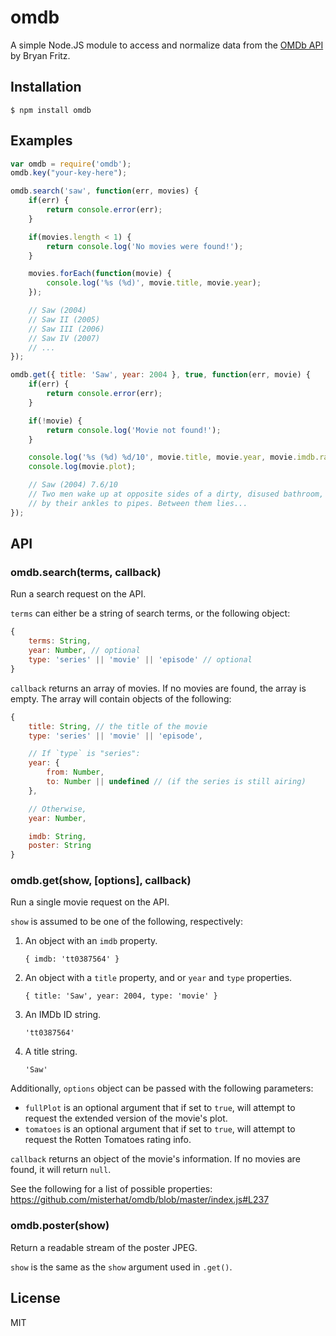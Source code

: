 # omdb
A simple Node.JS module to access and normalize data from the
[OMDb API](http://www.omdbapi.com/) by Bryan Fritz.

## Installation
    $ npm install omdb

## Examples

```javascript
var omdb = require('omdb');
omdb.key("your-key-here");

omdb.search('saw', function(err, movies) {
    if(err) {
        return console.error(err);
    }

    if(movies.length < 1) {
        return console.log('No movies were found!');
    }

    movies.forEach(function(movie) {
        console.log('%s (%d)', movie.title, movie.year);
    });

    // Saw (2004)
    // Saw II (2005)
    // Saw III (2006)
    // Saw IV (2007)
    // ...
});

omdb.get({ title: 'Saw', year: 2004 }, true, function(err, movie) {
    if(err) {
        return console.error(err);
    }

    if(!movie) {
        return console.log('Movie not found!');
    }

    console.log('%s (%d) %d/10', movie.title, movie.year, movie.imdb.rating);
    console.log(movie.plot);

    // Saw (2004) 7.6/10
    // Two men wake up at opposite sides of a dirty, disused bathroom, chained
    // by their ankles to pipes. Between them lies...
});
```

## API
### omdb.search(terms, callback)
Run a search request on the API.

`terms` can either be a string of search terms, or the following object:
```javascript
{
    terms: String,
    year: Number, // optional
    type: 'series' || 'movie' || 'episode' // optional
}
```

`callback` returns an array of movies. If no movies are found, the array
is empty. The array will contain objects of the following:
```javascript
{
    title: String, // the title of the movie
    type: 'series' || 'movie' || 'episode',

    // If `type` is "series":
    year: {
        from: Number,
        to: Number || undefined // (if the series is still airing)
    },

    // Otherwise,
    year: Number,

    imdb: String,
    poster: String
}
```

### omdb.get(show, [options], callback)
Run a single movie request on the API.

`show` is assumed to be one of the following, respectively:

1. An object with an `imdb` property.

    `{ imdb: 'tt0387564' }`
2. An object with a `title` property, and or `year` and `type` properties.

    `{ title: 'Saw', year: 2004, type: 'movie' }`
3. An IMDb ID string.

    `'tt0387564'`
4. A title string.

    `'Saw'`

Additionally, `options` object can be passed with the following parameters:
- `fullPlot` is an optional argument that if set to `true`, will attempt to request the extended version of the movie's plot.
- `tomatoes` is an optional argument that if set to `true`, will attempt to request the Rotten Tomatoes rating info.

`callback` returns an object of the movie's information. If no movies are
found, it will return `null`.

See the following for a list of possible properties:
https://github.com/misterhat/omdb/blob/master/index.js#L237

### omdb.poster(show)
Return a readable stream of the poster JPEG.

`show` is the same as the `show` argument used in `.get()`.

## License
MIT

